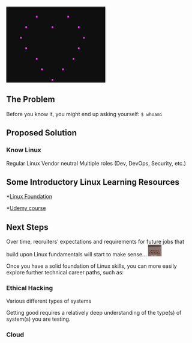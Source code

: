 



![ASCI you mage heart](/images/shell_script_heart.png)


## The Problem


Before you know it, you might end up asking yourself:
`$ whoami`


## Proposed Solution

### Know Linux

Regular Linux 
Vendor neutral
Multiple roles (Dev, DevOps, Security, etc.)




## Some Introductory Linux Learning Resources 


*[Linux Foundation](https://training.linuxfoundation.org/)

*[Udemy course](https://www.udemy.com/course/command-line/)


## Next Steps

Over time, recruiters’ expectations and requirements for future jobs that build upon Linux fundamentals will start to make sense...
![](/images/and_then.png)

Once you have a solid foundation of Linux skills, you can more easily explore further technical career paths, such as:








### Ethical Hacking

Various different types of systems 


Getting good requires a relatively deep understanding of the type(s) of system(s) you are testing. 



### Cloud






